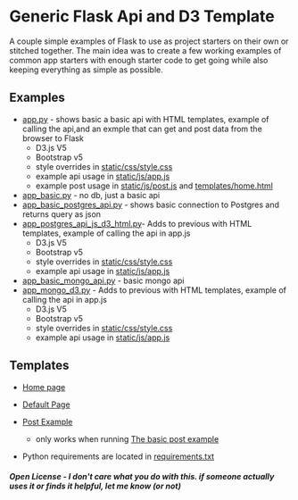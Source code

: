 # Generic Flask Api and D3 Template
A couple simple examples of Flask to use as project starters on their own or stitched together.  The main idea was to create a few working examples of common app starters with enough starter code to get going while also keeping everything as simple as possible.

## Examples
+ [app.py](app.py) - shows basic a basic api with HTML templates, example of calling the api,and an exmple that can get and post data from the browser to Flask
    - D3.js V5
    - Bootstrap v5
    - style overrides in [static/css/style.css](static/css/style.css)
    - example api usage in [static/js/app.js](static/js/app.js)
    - example post usage in [static/js/post.js](static/js/post.js) and [templates/home.html](templates/home.html)
+ [app_basic.py](app%5Fbasic.py) - no db, just a basic api
+ [app_basic_postgres_api.py](app_basic_postgres_api.py) - shows basic connection to Postgres and returns query as json
+ [app_postgres_api_js_d3_html.py](app_postgres_api_js_d3_html.py)- Adds to previous with HTML templates, example of calling the api in app.js
    - D3.js V5
    - Bootstrap v5
    - style overrides in [static/css/style.css](static/css/style.css)
    - example api usage in [static/js/app.js](static/js/app.js)
+ [app_basic_mongo_api.py](app_basic_mongo_api.py) - basic mongo api
+ [app_mongo_d3.py](app_mongo_api_js_d3_html.py)  - Adds to previous with HTML templates, example of calling the api in app.js
    - D3.js V5
    - Bootstrap v5
    - style overrides in [static/css/style.css](static/css/style.css)
    - example api usage in [static/js/app.js](static/js/app.js)
## Templates
+ [Home page](templates/home.html)
+ [Default Page](templates/index.html)
+ [Post Example](templates/post.html)
    - only works when running [The basic post example](app.py)

+ Python requirements are located in [requirements.txt](requirements.txt)


##### Open License - I don't care what you do with this. if someone actually uses it or finds it helpful, let me know (or not)
